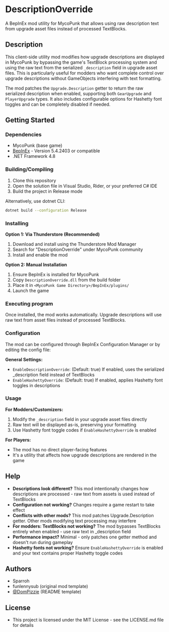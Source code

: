 # DescriptionOverride

A BepInEx mod utility for MycoPunk that allows using raw description text from upgrade asset files instead of processed TextBlocks.

## Description

This client-side utility mod modifies how upgrade descriptions are displayed in MycoPunk by bypassing the game's TextBlock processing system and using the raw text from the serialized `_description` field in upgrade asset files. This is particularly useful for modders who want complete control over upgrade descriptions without GameObjects interfering with text formatting.

The mod patches the `Upgrade.Description` getter to return the raw serialized description when enabled, supporting both `GearUpgrade` and `PlayerUpgrade` types. It also includes configurable options for Hashetty font toggles and can be completely disabled if needed.

## Getting Started

### Dependencies

* MycoPunk (base game)
* [BepInEx](https://github.com/BepInEx/BepInEx) - Version 5.4.2403 or compatible
* .NET Framework 4.8

### Building/Compiling

1. Clone this repository
2. Open the solution file in Visual Studio, Rider, or your preferred C# IDE
3. Build the project in Release mode

Alternatively, use dotnet CLI:
```bash
dotnet build --configuration Release
```

### Installing

**Option 1: Via Thunderstore (Recommended)**
1. Download and install using the Thunderstore Mod Manager
2. Search for "DescriptionOverride" under MycoPunk community
3. Install and enable the mod

**Option 2: Manual Installation**
1. Ensure BepInEx is installed for MycoPunk
2. Copy `DescriptionOverride.dll` from the build folder
3. Place it in `<MycoPunk Game Directory>/BepInEx/plugins/`
4. Launch the game

### Executing program

Once installed, the mod works automatically. Upgrade descriptions will use raw text from asset files instead of processed TextBlocks.

### Configuration

The mod can be configured through BepInEx Configuration Manager or by editing the config file:

**General Settings:**
- `EnableDescriptionOverride`: (Default: true) If enabled, uses the serialized _description field instead of TextBlocks
- `EnableHashettyOverride`: (Default: true) If enabled, applies Hashetty font toggles in descriptions

### Usage

**For Modders/Customizers:**
1. Modify the `_description` field in your upgrade asset files directly
2. Raw text will be displayed as-is, preserving your formatting
3. Use Hashetty font toggle codes if `EnableHashettyOverride` is enabled

**For Players:**
- The mod has no direct player-facing features
- It's a utility that affects how upgrade descriptions are rendered in the game

## Help

* **Descriptions look different?** This mod intentionally changes how descriptions are processed - raw text from assets is used instead of TextBlocks
* **Configuration not working?** Changes require a game restart to take effect
* **Conflicts with other mods?** This mod patches Upgrade.Description getter. Other mods modifying text processing may interfere
* **For modders: TextBlocks not working?** The mod bypasses TextBlocks entirely when enabled - use raw text in _description field
* **Performance impact?** Minimal - only patches one getter method and doesn't run during gameplay
* **Hashetty fonts not working?** Ensure `EnableHashettyOverride` is enabled and your text contains proper Hashetty toggle codes

## Authors

* Sparroh
* funlennysub (original mod template)
* [@DomPizzie](https://twitter.com/dompizzie) (README template)

## License

* This project is licensed under the MIT License - see the LICENSE.md file for details

